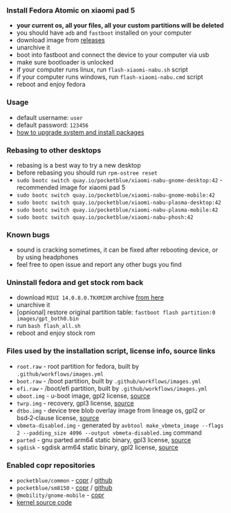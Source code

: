 ### Install Fedora Atomic on xiaomi pad 5

- **your current os, all your files, all your custom partitions will be deleted**
- you should have `adb` and `fastboot` installed on your computer
- download image from [releases](https://github.com/pocketblue/pocketblue/releases/latest)
- unarchive it
- boot into fastboot and connect the device to your computer via usb
- make sure bootloader is unlocked
- if your computer runs linux, run `flash-xiaomi-nabu.sh` script
- if your computer runs windows, run `flash-xiaomi-nabu.cmd` script
- reboot and enjoy fedora

### Usage

- default username: `user`
- default password: `123456`
- [how to upgrade system and install packages](etc/installing-packages.md)

### Rebasing to other desktops

- rebasing is a best way to try a new desktop
- before rebasing you should run `rpm-ostree reset`
- `sudo bootc switch quay.io/pocketblue/xiaomi-nabu-gnome-desktop:42` - recommended image for xiaomi pad 5
- `sudo bootc switch quay.io/pocketblue/xiaomi-nabu-gnome-mobile:42`
- `sudo bootc switch quay.io/pocketblue/xiaomi-nabu-plasma-desktop:42`
- `sudo bootc switch quay.io/pocketblue/xiaomi-nabu-plasma-mobile:42`
- `sudo bootc switch quay.io/pocketblue/xiaomi-nabu-phosh:42`

### Known bugs

- sound is cracking sometimes, it can be fixed after rebooting device, or by using headphones
- feel free to open issue and report any other bugs you find

### Uninstall fedora and get stock rom back

- download `MIUI 14.0.8.0.TKXMIXM` archive [from here](https://miuirom.org/tablets/xiaomi-pad-5)
- unarchive it
- [opnional] restore original partition table: `fastboot flash partition:0 images/gpt_both0.bin`
- run `bash flash_all.sh`
- reboot and enjoy stock rom

### Files used by the installation script, license info, source links

- `root.raw` - root partition for fedora, built by `.github/workflows/images.yml`
- `boot.raw` - /boot partition, built by `.github/workflows/images.yml`
- `efi.raw` - /boot/efi partition, built by `.github/workflows/images.yml`
- `uboot.img` - u-boot image, gpl2 license, [source](https://gitlab.com/sm8150-mainline/u-boot/-/jobs?kind=BUILD)
- `twrp.img` - recovery, gpl3 license, [source](https://github.com/ArKT-7/twrp_device_xiaomi_nabu)
- `dtbo.img` - device tree blob overlay image from lineage os, gpl2 or bsd‑2‑clause license, [source](https://github.com/ArKT-7/automated-nabu-lineage-installer)
- `vbmeta-disabled.img` - generated by `avbtool make_vbmeta_image --flags 2 --padding_size 4096 --output vbmeta-disabled.img` command
- `parted` - gnu parted arm64 static binary, gpl3 license, [source](https://github.com/pocketblue/parted-static)
- `sgdisk` - sgdisk arm64 static binary, gpl2 license, [source](https://github.com/pocketblue/sgdisk-static)

### Enabled copr repositories

- `pocketblue/common` - [copr](https://copr.fedorainfracloud.org/coprs/pocketblue/common) / [github](https://github.com/pocketblue/common-rpms)
- `pocketblue/sm8150` - [copr](https://copr.fedorainfracloud.org/coprs/pocketblue/sm8150) / [github](https://github.com/pocketblue/sm8150-rpms)
- `@mobility/gnome-mobile` - [copr](https://copr.fedorainfracloud.org/coprs/g/mobility/gnome-mobile)
- [kernel source code](https://gitlab.com/sm8150-mainline/linux)
